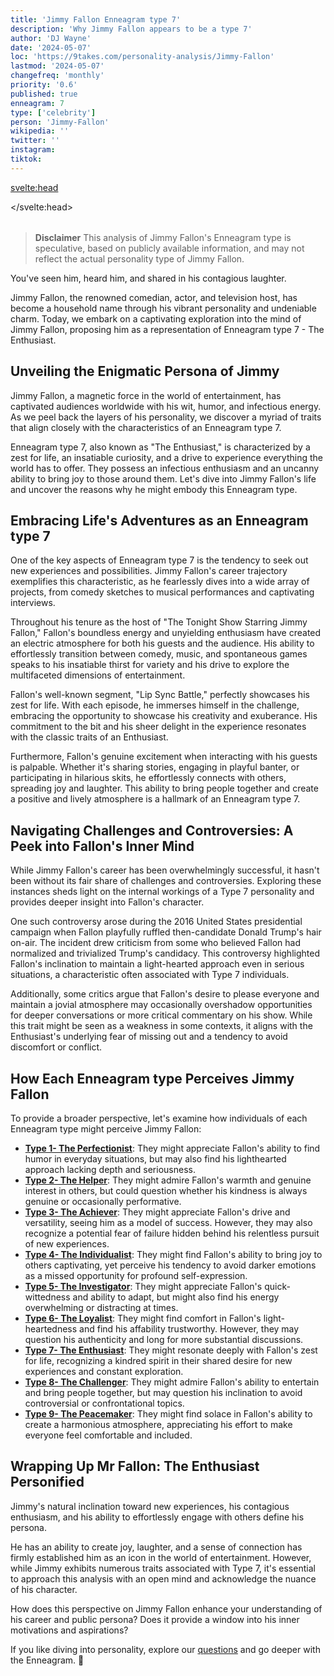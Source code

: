 ```yaml
---
title: 'Jimmy Fallon Enneagram type 7'
description: 'Why Jimmy Fallon appears to be a type 7'
author: 'DJ Wayne'
date: '2024-05-07'
loc: 'https://9takes.com/personality-analysis/Jimmy-Fallon'
lastmod: '2024-05-07'
changefreq: 'monthly'
priority: '0.6'
published: true
enneagram: 7
type: ['celebrity']
person: 'Jimmy-Fallon'
wikipedia: ''
twitter: ''
instagram:
tiktok:
---
```


<!-- millie bobby brown
taylor swift
Madonna
Drew Barrymore
the tonight show
jimmy fallon on will smith
late show with david letterman -->

<svelte:head>

</svelte:head>

<script>
	import  PopCard  from "$lib/components/atoms/PopCard.svelte";
import BlogPurpose from '$lib/components/blog/BlogPurpose.svelte'
</script>
<div
	style="display: flex;
    justify-content: center;
    margin: 1rem 0;
	"
>
	<PopCard
		image={`/types/7s/${'Jimmy-Fallon'}.webp`}
		showIcon={false}
		enneagramType=""
		displayText="Jimmy Fallon"
		subtext=""
	/>
</div>

> **Disclaimer** This analysis of Jimmy Fallon's Enneagram type is speculative, based on publicly available information, and may not reflect the actual personality type of Jimmy Fallon.

<p class="firstLetter">You've seen him, heard him, and shared in his contagious laughter.</p>

Jimmy Fallon, the renowned comedian, actor, and television host, has become a household name through his vibrant personality and undeniable charm. Today, we embark on a captivating exploration into the mind of Jimmy Fallon, proposing him as a representation of Enneagram type 7 - The Enthusiast.

## Unveiling the Enigmatic Persona of Jimmy

Jimmy Fallon, a magnetic force in the world of entertainment, has captivated audiences worldwide with his wit, humor, and infectious energy. As we peel back the layers of his personality, we discover a myriad of traits that align closely with the characteristics of an Enneagram type 7.

Enneagram type 7, also known as "The Enthusiast," is characterized by a zest for life, an insatiable curiosity, and a drive to experience everything the world has to offer. They possess an infectious enthusiasm and an uncanny ability to bring joy to those around them. Let's dive into Jimmy Fallon's life and uncover the reasons why he might embody this Enneagram type.

## Embracing Life's Adventures as an Enneagram type 7

One of the key aspects of Enneagram type 7 is the tendency to seek out new experiences and possibilities. Jimmy Fallon's career trajectory exemplifies this characteristic, as he fearlessly dives into a wide array of projects, from comedy sketches to musical performances and captivating interviews.

Throughout his tenure as the host of "The Tonight Show Starring Jimmy Fallon," Fallon's boundless energy and unyielding enthusiasm have created an electric atmosphere for both his guests and the audience. His ability to effortlessly transition between comedy, music, and spontaneous games speaks to his insatiable thirst for variety and his drive to explore the multifaceted dimensions of entertainment.

Fallon's well-known segment, "Lip Sync Battle," perfectly showcases his zest for life. With each episode, he immerses himself in the challenge, embracing the opportunity to showcase his creativity and exuberance. His commitment to the bit and his sheer delight in the experience resonates with the classic traits of an Enthusiast.

Furthermore, Fallon's genuine excitement when interacting with his guests is palpable. Whether it's sharing stories, engaging in playful banter, or participating in hilarious skits, he effortlessly connects with others, spreading joy and laughter. This ability to bring people together and create a positive and lively atmosphere is a hallmark of an Enneagram type 7.

## Navigating Challenges and Controversies: A Peek into Fallon's Inner Mind

While Jimmy Fallon's career has been overwhelmingly successful, it hasn't been without its fair share of challenges and controversies. Exploring these instances sheds light on the internal workings of a Type 7 personality and provides deeper insight into Fallon's character.

One such controversy arose during the 2016 United States presidential campaign when Fallon playfully ruffled then-candidate Donald Trump's hair on-air. The incident drew criticism from some who believed Fallon had normalized and trivialized Trump's candidacy. This controversy highlighted Fallon's inclination to maintain a light-hearted approach even in serious situations, a characteristic often associated with Type 7 individuals.

Additionally, some critics argue that Fallon's desire to please everyone and maintain a jovial atmosphere may occasionally overshadow opportunities for deeper conversations or more critical commentary on his show. While this trait might be seen as a weakness in some contexts, it aligns with the Enthusiast's underlying fear of missing out and a tendency to avoid discomfort or conflict.

## How Each Enneagram type Perceives Jimmy Fallon

To provide a broader perspective, let's examine how individuals of each Enneagram type might perceive Jimmy Fallon:

- **[Type 1- The Perfectionist](/enneagram-corner/enneagram-type-1)**: They might appreciate Fallon's ability to find humor in everyday situations, but may also find his lighthearted approach lacking depth and seriousness.
- **[Type 2- The Helper](/enneagram-corner/enneagram-type-2)**: They might admire Fallon's warmth and genuine interest in others, but could question whether his kindness is always genuine or occasionally performative.
- **[Type 3- The Achiever](/enneagram-corner/enneagram-type-3)**: They might appreciate Fallon's drive and versatility, seeing him as a model of success. However, they may also recognize a potential fear of failure hidden behind his relentless pursuit of new experiences.
- **[Type 4- The Individualist](/enneagram-corner/enneagram-type-4)**: They might find Fallon's ability to bring joy to others captivating, yet perceive his tendency to avoid darker emotions as a missed opportunity for profound self-expression.
- **[Type 5- The Investigator](/enneagram-corner/enneagram-type-5)**: They might appreciate Fallon's quick-wittedness and ability to adapt, but might also find his energy overwhelming or distracting at times.
- **[Type 6- The Loyalist](/enneagram-corner/enneagram-type-6)**: They might find comfort in Fallon's light-heartedness and find his affability trustworthy. However, they may question his authenticity and long for more substantial discussions.
- **[Type 7- The Enthusiast](/enneagram-corner/enneagram-type-7)**: They might resonate deeply with Fallon's zest for life, recognizing a kindred spirit in their shared desire for new experiences and constant exploration.
- **[Type 8- The Challenger](/enneagram-corner/enneagram-type-8)**: They might admire Fallon's ability to entertain and bring people together, but may question his inclination to avoid controversial or confrontational topics.
- **[Type 9- The Peacemaker](/enneagram-corner/enneagram-type-9)**: They might find solace in Fallon's ability to create a harmonious atmosphere, appreciating his effort to make everyone feel comfortable and included.

## Wrapping Up Mr Fallon: The Enthusiast Personified

Jimmy's natural inclination toward new experiences, his contagious enthusiasm, and his ability to effortlessly engage with others define his persona.

He has an ability to create joy, laughter, and a sense of connection has firmly established him as an icon in the world of entertainment. However, while Jimmy exhibits numerous traits associated with Type 7, it's essential to approach this analysis with an open mind and acknowledge the nuance of his character.

How does this perspective on Jimmy Fallon enhance your understanding of his career and public persona? Does it provide a window into his inner motivations and aspirations?

If you like diving into personality, explore our <a href="/questions" >questions</a> and go deeper with the Enneagram. 🚀
